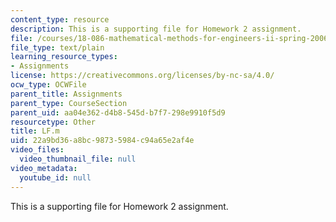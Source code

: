 ```yaml
---
content_type: resource
description: This is a supporting file for Homework 2 assignment.
file: /courses/18-086-mathematical-methods-for-engineers-ii-spring-2006/22a9bd36a8bc98735984c94a65e2af4e_LF.m
file_type: text/plain
learning_resource_types:
- Assignments
license: https://creativecommons.org/licenses/by-nc-sa/4.0/
ocw_type: OCWFile
parent_title: Assignments
parent_type: CourseSection
parent_uid: aa04e362-d4b8-545d-b7f7-298e9910f5d9
resourcetype: Other
title: LF.m
uid: 22a9bd36-a8bc-9873-5984-c94a65e2af4e
video_files:
  video_thumbnail_file: null
video_metadata:
  youtube_id: null
---
```

This is a supporting file for Homework 2 assignment.